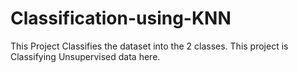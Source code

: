 # Classification-using-KNN

This Project Classifies the dataset into the 2 classes.
This project is Classifying Unsupervised data here.
